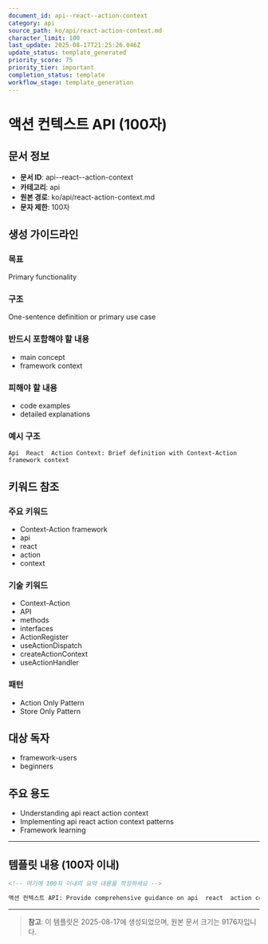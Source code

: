 ```yaml
---
document_id: api--react--action-context
category: api
source_path: ko/api/react-action-context.md
character_limit: 100
last_update: 2025-08-17T21:25:26.046Z
update_status: template_generated
priority_score: 75
priority_tier: important
completion_status: template
workflow_stage: template_generation
---
```


# 액션 컨텍스트 API (100자)

## 문서 정보
- **문서 ID**: api--react--action-context
- **카테고리**: api
- **원본 경로**: ko/api/react-action-context.md
- **문자 제한**: 100자

## 생성 가이드라인

### 목표
Primary functionality

### 구조
One-sentence definition or primary use case

### 반드시 포함해야 할 내용
- main concept
- framework context

### 피해야 할 내용  
- code examples
- detailed explanations

### 예시 구조
```
Api  React  Action Context: Brief definition with Context-Action framework context
```

## 키워드 참조

### 주요 키워드
- Context-Action framework
- api
- react
- action
- context

### 기술 키워드
- Context-Action
- API
- methods
- interfaces
- ActionRegister
- useActionDispatch
- createActionContext
- useActionHandler

### 패턴
- Action Only Pattern
- Store Only Pattern

## 대상 독자
- framework-users
- beginners

## 주요 용도
- Understanding api  react  action context
- Implementing api  react  action context patterns
- Framework learning

---

## 템플릿 내용 (100자 이내)

```markdown
<!-- 여기에 100자 이내의 요약 내용을 작성하세요 -->

액션 컨텍스트 API: Provide comprehensive guidance on api  react  action context의 핵심 개념과 Context-Action 프레임워크에서의 역할을 간단히 설명.
```

---

> **참고**: 이 템플릿은 2025-08-17에 생성되었으며, 
> 원본 문서 크기는 9176자입니다.
